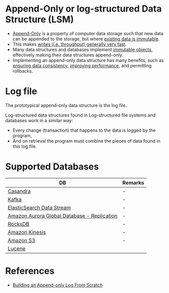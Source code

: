 # Append-Only or log-structured Data Structure (LSM)
- [Append-Only](https://en.wikipedia.org/wiki/Append-only) is a property of computer data storage such that new data can be appended to the storage, but where [existing data is immutable](https://en.wikipedia.org/wiki/Immutable_object).
- This makes [writes (i.e. throughput) generally very fast](../Scalability/LatencyThroughput.md).
- Many data structures and databases implement [immutable objects](https://en.wikipedia.org/wiki/Immutable_object), effectively making their data structures append-only. 
- Implementing an append-only data structure has many benefits, such as [ensuring data consistency](ReplicationAndDataConsistency.md), [improving performance](../Scalability/DBScalability.md), and permitting rollbacks.

# Log file
The prototypical append-only data structure is the log file. 

Log-structured data structures found in Log-structured file systems and databases work in a similar way: 
- Every change (transaction) that happens to the data is logged by the program, 
- And on retrieval the program must combine the pieces of data found in this log file.

# Supported Databases

| DB                                                                                                                              | Remarks |
|---------------------------------------------------------------------------------------------------------------------------------|---------|
| [Casandra](../../3_DatabaseComponents/NoSQL-Databases/ApacheCasandra.md)                                                           | -       |
| [Kafka](../../4_MessageBrokers/Kafka/Readme.md)                                                                                    | -       |
| [ElasticSearch Data Stream](../../3_DatabaseComponents/Search-Indexes/ElasticSearch/ElasticSearchDataStreams.md)                   | -       |
| [Amazon Aurora Global Database - Replication](../../../2_AWSComponents/6_DatabaseServices/AmazonRDSAurora/AuroraGlobalDatabase.md) | -       |
| [RocksDB](../../3_DatabaseComponents/NoSQL-Databases/RocksDB.md)                                                                   | -       |
| [Amazon Kinesis](../../../2_AWSComponents/5_MessageBrokerServices/AmazonKinesis/Readme.md)                                         | -       |
| [Amazon S3](../../../2_AWSComponents/7_StorageServices/AmazonS3.md)                                                                | -       |
| [Lucene](../../3_DatabaseComponents/Search-Indexes/ApacheLucene.md)                                                                                                                      |

# References
- [Building an Append-only Log From Scratch](https://eileen-code4fun.medium.com/building-an-append-only-log-from-scratch-e8712b49c924)
